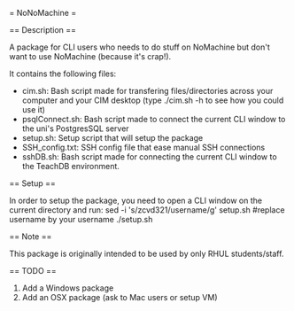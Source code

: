 = NoNoMachine =

== Description ==

A package for CLI users who needs to do stuff on NoMachine but don't want to use NoMachine (because it's crap!).

It contains the following files:
- cim.sh: Bash script made for transfering files/directories across your computer and your CIM desktop (type ./cim.sh -h to see how you could use it)
- psqlConnect.sh: Bash script made to connect the current CLI window to the uni's PostgresSQL server
- setup.sh: Setup script that will setup the package
- SSH_config.txt: SSH config file that ease manual SSH connections
- sshDB.sh: Bash script made for connecting the current CLI window to the TeachDB environment.

== Setup ==

In order to setup the package, you need to open a CLI window on the current directory and run:
sed -i 's/zcvd321/username/g' setup.sh #replace username by your username
./setup.sh

== Note ==

This package is originally intended to be used by only RHUL students/staff.

== TODO ==

1. Add a Windows package
2. Add an OSX package (ask to Mac users or setup VM)
